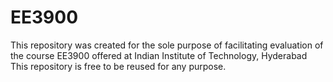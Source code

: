 [//]: # (Author: Chirag Mehta)
# EE3900
This repository was created for the sole purpose of facilitating evaluation of the course EE3900 offered at Indian Institute of Technology, Hyderabad     
This repository is free to be reused for any purpose.
